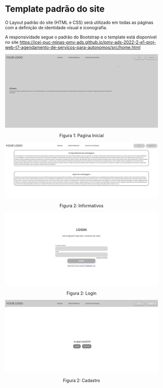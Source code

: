 # Template padrão do site


O Layout padrão do site (HTML e CSS) será utilizado em todas as páginas com a definição de identidade visual e iconografia.


A responsividade segue o padrão do Bootstrap e o template está disponível no site https://icei-puc-minas-pmv-ads.github.io/pmv-ads-2022-2-e1-proj-web-t7-agendamento-de-servicos-para-autonomos/src/home.html


![Template padrão do site](../docs/img/home.png)
<p align="center">Figura 1: Pagina Inicial</P>

![Template padrão do site](../docs/img/informativos.png)
<p align="center">Figura 2: Informativos</p>

![Template padrão do site](../docs/img/login.png)
<p align="center">Figura 2: Login</p>

![Template padrão do site](../docs/img/cadastro.png)
<p align="center">Figura 2: Cadastro</p>
